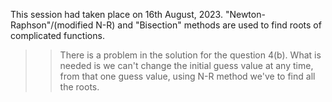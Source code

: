 This session had taken place on 16th August, 2023. "Newton-Raphson"/(modified N-R) and "Bisection" methods are used to find roots of complicated functions. 
<br/>
>> There is a problem in the solution for the question 4(b). What is needed is we can't change the initial guess value at any time, from that one guess value, using N-R method we've to find all the roots.
<br/>
